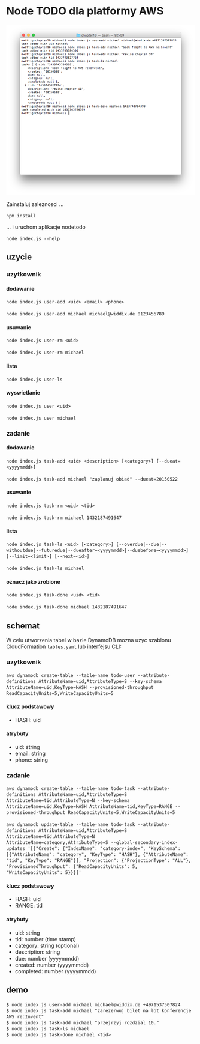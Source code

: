 # Node TODO dla platformy AWS

![Node TODO dla platformy AWS](./nodetodo.png?raw=true "Node TODO dla platformy AWS")

Zainstaluj zaleznosci ...

```
npm install
```

... i uruchom aplikacje nodetodo

```
node index.js --help
```

## uzycie

### uzytkownik

#### dodawanie

```
node index.js user-add <uid> <email> <phone>

node index.js user-add michael michael@widdix.de 0123456789
```

#### usuwanie

```
node index.js user-rm <uid>

node index.js user-rm michael
```

#### lista

```
node index.js user-ls
```

#### wyswietlanie

```
node index.js user <uid>

node index.js user michael
```

### zadanie

#### dodawanie

```
node index.js task-add <uid> <description> [<category>] [--dueat=<yyyymmdd>] 

node index.js task-add michael "zaplanuj obiad" --dueat=20150522
```

####  usuwanie

```
node index.js task-rm <uid> <tid>

node index.js task-rm michael 1432187491647
```

#### lista

```
node index.js task-ls <uid> [<category>] [--overdue|--due|--withoutdue|--futuredue|--dueafter=<yyyymmdd>|--duebefore=<yyyymmdd>] [--limit=<limit>] [--next=<id>]

node index.js task-ls michael
```

#### oznacz jako zrobione

```
node index.js task-done <uid> <tid>

node index.js task-done michael 1432187491647
```

## schemat

W celu utworzenia tabel w bazie DynamoDB mozna uzyc szablonu CloudFormation `tables.yaml` lub interfejsu CLI:

### uzytkownik

```
aws dynamodb create-table --table-name todo-user --attribute-definitions AttributeName=uid,AttributeType=S --key-schema AttributeName=uid,KeyType=HASH --provisioned-throughput ReadCapacityUnits=5,WriteCapacityUnits=5
```

#### klucz podstawowy

* HASH: uid

#### atrybuty

* uid: string
* email: string
* phone: string

### zadanie

```
aws dynamodb create-table --table-name todo-task --attribute-definitions AttributeName=uid,AttributeType=S AttributeName=tid,AttributeType=N --key-schema AttributeName=uid,KeyType=HASH AttributeName=tid,KeyType=RANGE --provisioned-throughput ReadCapacityUnits=5,WriteCapacityUnits=5

aws dynamodb update-table --table-name todo-task --attribute-definitions AttributeName=uid,AttributeType=S AttributeName=tid,AttributeType=N AttributeName=category,AttributeType=S --global-secondary-index-updates '[{"Create": {"IndexName": "category-index", "KeySchema": [{"AttributeName": "category", "KeyType": "HASH"}, {"AttributeName": "tid", "KeyType": "RANGE"}], "Projection": {"ProjectionType": "ALL"}, "ProvisionedThroughput": {"ReadCapacityUnits": 5, "WriteCapacityUnits": 5}}}]'
```

#### klucz podstawowy

* HASH: uid
* RANGE: tid

#### atrybuty

* uid: string
* tid: number (time stamp)
* category: string (optional)
* description: string
* due: number (yyyymmdd)
* created: number (yyyymmdd)
* completed: number (yyyymmdd)

## demo

```
$ node index.js user-add michael michael@widdix.de +4971537507824
$ node index.js task-add michael "zarezerwuj bilet na lot konferencje AWS re:Invent"
$ node index.js task-add michael "przejrzyj rozdzial 10."
$ node index.js task-ls michael
$ node index.js task-done michael <tid>
```
